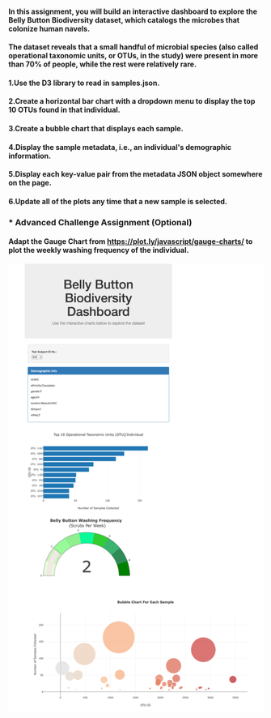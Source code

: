 #### In this assignment, you will build an interactive dashboard to explore the Belly Button Biodiversity dataset, which catalogs the microbes that colonize human navels.
#### The dataset reveals that a small handful of microbial species (also called operational taxonomic units, or OTUs, in the study) were present in more than 70% of people, while the rest were relatively rare.


#### 1.Use the D3 library to read in samples.json.
#### 2.Create a horizontal bar chart with a dropdown menu to display the top 10 OTUs found in that individual.
#### 3.Create a bubble chart that displays each sample.
#### 4.Display the sample metadata, i.e., an individual's demographic information.
#### 5.Display each key-value pair from the metadata JSON object somewhere on the page.
#### 6.Update all of the plots any time that a new sample is selected.

### * Advanced Challenge Assignment (Optional)
#### Adapt the Gauge Chart from https://plot.ly/javascript/gauge-charts/ to plot the weekly washing frequency of the individual.
![homework page](Images/Interactive-Web-Visualization_.png)



